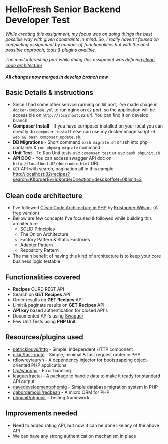# HelloFresh Senior Backend Developer Test

*While creating this assignment, my focus was on doing things the best possible way with given constraints in mind. So, I really haven't foused on completing assignment by number of functionalities but with the best possible approach, tools & plugins availble.*

*The most interesting part while doing this assigment was defining [clean code architecture](#clean-code-architecture)*

#### *All changes now merged in develop branch now*

## Basic Details & instructions

- Since I had some other serivce running on `80` port, I've made chage in `docker-compose.yml` to run nginx on `82` port, so the application will be accessible on `http://localhost:82` url. You can find it on develop branch.
- **Composer Install** - If you have composer installed on your local you can directly do `composer install` else can use my docker image script `cd web && bash composer_update.sh`.
- **DB Migrations** - Short command `bash migrate.sh` or ssh into php container & `run phpmig migrate` command
- **Unit Test** - To Run Unit tests use `composer test` or use `bash phpunit.sh`
- **API DOC** - You can access swagger API doc on `http://localhost:82/doc/index.html` URL
- `GET` API with search, pagination all in this eample - [http://localhost:82/recipes?search=K&orderBy=id&orderDirection=desc&offset=0&limit=3](http://localhost:82/recipes?search=K&orderBy=id&orderDirection=desc&offset=0&limit=3)

## Clean code architecture

- I've followed [Clean Code Architecture in PHP](https://leanpub.com/cleanphp) by [Kristopher Wilson](https://leanpub.com/u/kristopherwilson). (A [free](https://phutai.me/wp-content/uploads/2016/10/The-Clean-Architecture-in-PHP-Kristopher-Wilson.pdf) version)
- Bellow are few concepts I've focused & followed while building this architecture
    - SOLID Principles
    - The Onion Architecture
    - Factory Pattern & Static Factories
    - Adapter Pattern
    - Repository Pattern
- The main benefit of having this kind of architecture is to keep your core business logic testable

## Functionalities covered

- **Recipes** CURD REST API
- Search on **GET Recipes** API
- Order results on **GET Recipes** API
- Limit & paginate results on **GET Recipes** API
- **API key** based authentication for closed API's
- Documented API's using [Swagger](https://swagger.io/) 
- Few Unit Tests using **PHP Unit**

## Resources/plugins used

- [patricklouys/http](https://packagist.org/packages/patricklouys/http) - Simple, independent HTTP component
- [nikic/fast-route](https://packagist.org/packages/nikic/fast-route) - Simple, minimal & fast request router in PHP
- [rdlowrey/auryn](https://packagist.org/packages/rdlowrey/auryn) - A dependency injector for bootstrapping object-oriented PHP applications
- [filp/whoops](https://packagist.org/packages/filp/whoops) - Error handling
- [league/fractal](https://packagist.org/packages/league/fractal) - A package to handle data to make it ready for standard API output
- [davedevelopment/phpmig](https://packagist.org/packages/davedevelopment/phpmig) - Simple database migration system in PHP
- [gabordemooij/redbean](https://packagist.org/packages/gabordemooij/redbean) - A micro ORM for PHP
- [phpunit/phpunit](https://packagist.org/packages/phpunit/phpunit) - Testing framework

## Improvements needed
- Need to added rating API, but now it can be done like any of the above API
- We can have any strong authentication mechanism in place